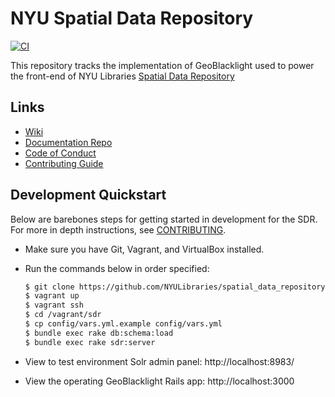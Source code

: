 # NYU Spatial Data Repository

[![CI](https://github.com/NYULibraries/spatial_data_repository/actions/workflows/ci.yml/badge.svg)](https://github.com/NYULibraries/spatial_data_repository/actions/workflows/ci.yml)

This repository tracks the implementation of GeoBlacklight used to power the front-end of NYU Libraries [Spatial Data Repository](https://geo.nyu.edu)

## Links

- [Wiki](https://github.com/NYULibraries/spatial_data_repository/wiki)
- [Documentation Repo](https://github.com/NYULibraries/sdr-documentation)
- [Code of Conduct](docs/CODE_OF_CONDUCT.md)
- [Contributing Guide](docs/CONTRIBUTING.md)


## Development Quickstart

Below are barebones steps for getting started in development for the SDR. For more in depth instructions, see [CONTRIBUTING](docs/CONTRIBUTING.md#development-guide). 

- Make sure you have Git, Vagrant, and VirtualBox installed. 
- Run the commands below in order specified:
  ```sh
  $ git clone https://github.com/NYULibraries/spatial_data_repository.git && cd spatial_data_repository
  $ vagrant up
  $ vagrant ssh
  $ cd /vagrant/sdr
  $ cp config/vars.yml.example config/vars.yml
  $ bundle exec rake db:schema:load
  $ bundle exec rake sdr:server
  ```

- View to test environment Solr admin panel: http://localhost:8983/
- View the operating GeoBlacklight Rails app: http://localhost:3000
